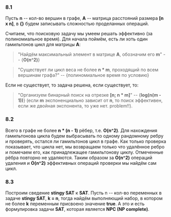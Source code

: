 ### 8.1

Пусть **n** -- кол-во вершин в графе, **A** -- матрица расстояний размера **[n x n]**, в **{}** будем записывать сложностью проделанных операций.

Считаем, что поисковую задачу мы умеем решать эффективно (за полиномиальное время). Для начала поймём, есть ли хоть один гамильтонов цикл для матрицы **A**:

> "Найдём максимальный элемент в матрице **A**, обозначим его **m**" -- {**O(n^2)**}

> "Существует ли цикл веса не более **n * m**, проходящий по всем вершинам графа?" -- {полиномиальное время по условию}

Если не существует, то задача решена, если существует, то:

> "Организуем бинарный поиск на отрезке **[n; n * m]**" -- {**log(n(m - 1))**} (если **m** экспоненциально зависит от **n**, то поиск эффективен, если же двойная экспонента, то уже нет. problem!!).

### 8.2

Всего в графе не более **n * (n - 1)** рёбер, т.е. **O(n^2)**. Для нахождения гамильтонова цикла будем выбрасывать по одному рандомному ребру и проверять, остался ли гамильтонов цикл в графе. Как только проверка показывает, что цикла нет, мы возвращаем только что удалённое ребро и помечаем его, как принадлежащее гамильтонову циклу. Отмеченные рёбра повторно не удаляются. Таким образом за **O(n^2)** операций удаления и **O(n^2)** эффективных операций проверки мы найдём сам цикл.

### 8.3

Построим сведение **stingy SAT** к **SAT**. Пусть n -- кол-во переменных в задаче **stingy SAT**, **k = n**, тогда найдём выполняющий набор, в котором не более **k** переменным присвоено значение **true**. А это и есть формулировка задачи **SAT**, которая является **NPC (NP complete)**.
